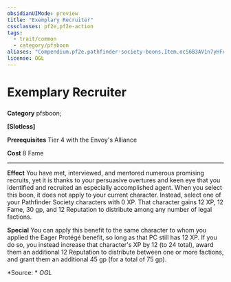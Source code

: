 ```yaml
---
obsidianUIMode: preview
title: "Exemplary Recruiter"
cssclasses: pf2e,pf2e-action
tags:
  - trait/common
  - category/pfsboon
aliases: "Compendium.pf2e.pathfinder-society-boons.Item.ocS6B3AV1n7yHFd5"
license: OGL
---
```

# Exemplary Recruiter

### 

**Category** pfsboon; 




**\[Slotless\]**

**Prerequisites** Tier 4 with the Envoy's Alliance

**Cost** 8 Fame

* * *

**Effect** You have met, interviewed, and mentored numerous promising recruits, yet it is thanks to your persuasive overtures and keen eye that you identified and recruited an especially accomplished agent. When you select this boon, it does not apply to your current character. Instead, select one of your Pathfinder Society characters with 0 XP. That character gains 12 XP, 12 Fame, 30 gp, and 12 Reputation to distribute among any number of legal factions.

**Special** You can apply this benefit to the same character to whom you applied the Eager Protégé benefit, so long as that PC still has 12 XP. If you do so, you instead increase that character's XP by 12 (to 24 total), award them an additional 12 Reputation to distribute between one or more factions, and grant them an additional 45 gp (for a total of 75 gp).

*Source: *
*OGL*
